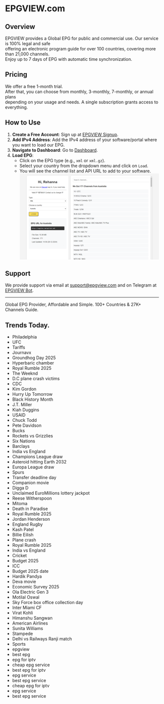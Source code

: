 # EPGVIEW.com



## Overview
EPGVIEW provides a Global EPG for public and commercial use. Our service is 100% legal and safe\
offering an electronic program guide for over 100 countries, covering more than 21,000 channels.\
Enjoy up to 7 days of EPG with automatic time synchronization.

## Pricing
We offer a free 1-month trial. \
After that, you can choose from monthly, 3-monthly, 7-monthly, or annual plans \
depending on your usage and needs. A single subscription grants access to everything.

## How to Use
1. **Create a Free Account**: Sign up at [EPGVIEW Signup](https://epgview.com/signup.php).
2. **Add IPv4 Address**: Add the IPv4 address of your software/portal where you want to load our EPG.
3. **Navigate to Dashboard**: Go to [Dashboard](https://epgview.com/dashboard.php).
4. **Load EPG**:
   - Click on the EPG type (e.g., `xml` or `xml.gz`).
   - Select your country from the dropdown menu and click on `Load`.
   - You will see the channel list and API URL to add to your software.
![EPGVIEW](img/dashboard.png)
## Support
We provide support via email at [support@epgview.com](mailto:support@epgview.com) and on Telegram at [EPGVIEW Bot](https://t.me/epgview_bot).

---

Global EPG Provider, Affordable and Simple. 100+ Countries & 27K+ Channels Guide.

## Trends Today.

- Philadelphia
- UFC
- Tariffs
- Journavx
- Groundhog Day 2025
- Hyperbaric chamber
- Royal Rumble 2025
- The Weeknd
- D.C plane crash victims
- CDC
- Kim Gordon
- Hurry Up Tomorrow
- Black History Month
- J.T. Miller
- Kiah Duggins
- USAID
- Chuck Todd
- Pete Davidson
- Bucks
- Rockets vs Grizzlies
- Six Nations
- Barclays
- India vs England
- Champions League draw
- Asteroid hitting Earth 2032
- Europa League draw
- Spurs
- Transfer deadline day
- Companion movie
- Digga D
- Unclaimed EuroMillions lottery jackpot
- Reese Witherspoon
- Mitoma
- Death in Paradise
- Royal Rumble 2025
- Jordan Henderson
- England Rugby
- Kash Patel
- Billie Eilish
- Plane crash
- Royal Rumble 2025
- India vs England
- Cricket
- Budget 2025
- ICC
- Budget 2025 date
- Hardik Pandya
- Deva movie
- Economic Survey 2025
- Ola Electric Gen 3
- Motilal Oswal
- Sky Force box office collection day
- Inter Miami CF
- Virat Kohli
- Himanshu Sangwan
- American Airlines
- Sunita Williams
- Stampede
- Delhi vs Railways Ranji match
- Sports
- epgview
- best epg
- epg for iptv
- cheap epg service
- best epg for iptv
- epg service
- best epg service
- cheap epg for iptv
- epg service
- best epg service
